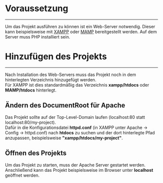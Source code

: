 # Voraussetzung
***
Um das Projekt ausführen zu können ist ein Web-Server notwendig.
Dieser kann beispielsweise mit [XAMPP](https://www.apachefriends.org/de/index.html) oder [MAMP](https://www.mamp.info/de/windows/)
bereitgestellt werden. Auf dem Server muss PHP installiert sein.

# Hinzufügen des Projekts
***
Nach Installation des Web-Servers muss das Projekt noch in dem hinterlegten Verzeichnis hinzugefügt werden.  
Für XAMPP ist dies standardmäßig das Verzeichnis **xampp/htdocs** oder **MAMP/htdocs** hinterlegt.

## Ändern des DocumentRoot für Apache
Das Projekt sollte auf der Top-Level-Domain laufen (localhost:80 statt localhost:80/my-project).  
Dafür in die Konfigurationsdatei **httpd.conf** (in XAMPP unter Apache -> Config -> httpd.conf) nach **htdocs** zu suchen und 
der dort hinterlegte Pfad anzupassen, beispielsweise **"xampp/htdocs/my-project"**.

## Öffnen des Projekts
Um das Projekt zu starten, muss der Apache Server gestartet werden. Anschließend kann das Projekt beispielsweise im 
Browser unter **localhost** geöffnet werden.